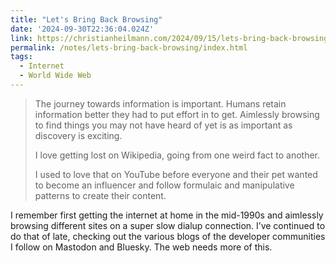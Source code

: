 ```yaml
---
title: "Let's Bring Back Browsing"
date: '2024-09-30T22:36:04.024Z'
link: https://christianheilmann.com/2024/09/15/lets-bring-back-browsing/
permalink: /notes/lets-bring-back-browsing/index.html
tags:
  - Internet
  - World Wide Web
---
```


> The journey towards information is important. Humans retain information better they had to put effort in to get. Aimlessly browsing to find things you may not have heard of yet is as important as discovery is exciting.
>
> I love getting lost on Wikipedia, going from one weird fact to another.
>
> I used to love that on YouTube before everyone and their pet wanted to become an influencer and follow formulaic and manipulative patterns to create their content.

I remember first getting the internet at home in the mid-1990s and aimlessly browsing different sites on a super slow dialup connection. I’ve continued to do that of late, checking out the various blogs of the developer communities I follow on Mastodon and Bluesky. The web needs more of this.